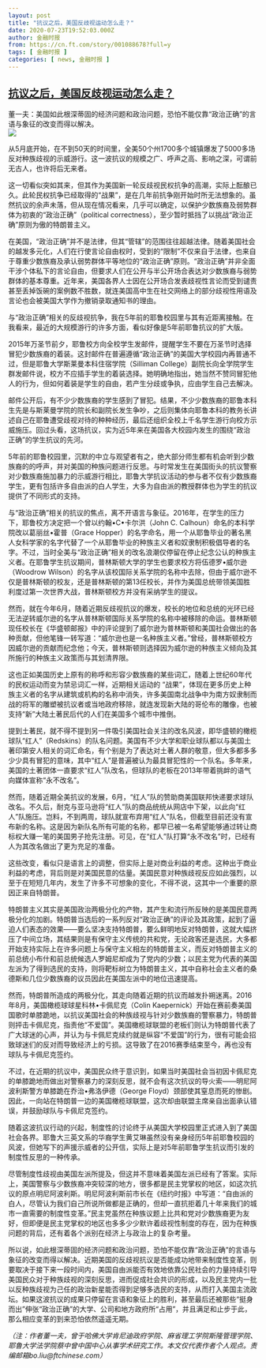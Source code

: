 ```yaml
---
layout: post
title: "抗议之后，美国反歧视运动怎么走？"
date: 2020-07-23T19:52:03.000Z
author: 金融时报
from: https://cn.ft.com/story/001088678?full=y
tags: [ 金融时报 ]
categories: [ news, 金融时报 ]
---
```

<!--1595533923000-->
[抗议之后，美国反歧视运动怎么走？](https://cn.ft.com/story/001088678?full=y)
------

<div>
<div></div><div class="story-lead">董一夫：美国如此根深蒂固的经济问题和政治问题，恐怕不能仅靠“政治正确”的言语与象征的改变而得以解决。</div><div class=" story-image image"><img src="https://thumbor.ftacademy.cn/unsafe/1340x754/https://thumbor.ftacademy.cn/unsafe/picture/9/000097879_piclink.jpg"></div><div class="story-body"><div id="story-body-container"><p>从5月底开始，在不到50天的时间里，全美50个州1700多个城镇爆发了5000多场反对种族歧视的示威游行。这一波抗议的规模之广、呼声之高、影响之深，可谓前无古人，也许将后无来者。</p><p>这一切看似突如其来，但其作为美国新一轮反歧视民权抗争的高潮，实际上酝酿已久。此轮民权抗争已经取得的“战果”，是在几年前抗争刚开始时所无法想象的。虽然抗议的余声未落，但从现在情况看来，几乎可以确定，以保护少数族裔及弱势群体为初衷的“政治正确”（political correctness），至少暂时抵挡了以挑战“政治正确”原则为傲的特朗普主义。</p><p>在美国，“政治正确”并不是法律，但其“管辖”的范围往往超越法律。随着美国社会的越发多元化，人们在行使言论自由权时，受到的“限制”不仅来自于法律，也来自于尊重少数族裔及承认弱势群体平等地位的“政治正确”原则。“政治正确”并非全面干涉个体私下的言论自由，但要求人们在公开与半公开场合表达对少数族裔与弱势群体的基本尊重。近年来，美国各界人士因在公开场合发表歧视性言论而受到谴责甚至丢掉饭碗的案例数不胜数，就连美国高中生在社交网络上的部分歧视性用语及言论也会被美国大学作为撤销录取通知书的理由。</p><p>与“政治正确”相关的反歧视抗争，我在5年前的耶鲁校园里与其有近距离接触。在我看来，最近的大规模游行的许多方面，看似好像是5年前耶鲁抗议的扩大版。</p><div  data-o-ads-name="mpu-middle1" class="o-ads in-article-advert" data-o-ads-formats-default="false"  data-o-ads-formats-small="FtcMobileMpu"  data-o-ads-formats-medium="FtcMpu" data-o-ads-formats-large="FtcMpu" data-o-ads-formats-extra="FtcMpu" data-o-ads-targeting="cnpos=middle1;" data-cy='[{"devices":["PC","iPhoneWeb","AndroidWeb","iPhoneApp","AndroidApp"],"pattern":"MPU","position":"Middle1","container":"mpuInStory"}]'></div><p>2015年万圣节前夕，耶鲁校方向全校学生发邮件，提醒学生不要在万圣节时选择冒犯少数族裔的着装。这封邮件在普遍遵循“政治正确”的美国大学校园内再普通不过，但是耶鲁大学斯莱曼本科住宿学院（Silliman College）副院长向全学院学生群发邮件说，校方不应插手学生的着装选择。她明确地指出，她当然不赞同冒犯他人的行为，但如何着装是学生的自由，若产生分歧或争执，应由学生自己去解决。</p><p>邮件公开后，有不少少数族裔的学生感到了冒犯。结果，不少少数族裔的耶鲁本科生先是与斯莱曼学院的院长和副院长发生争吵，之后则集体向耶鲁本科的教务长讲述自己在耶鲁遭受歧视对待的种种经历，最后还组织全校上千名学生游行向校方示威施压。回过头看，这场抗议，实为近5年来在美国各大校园内发生的围绕“政治正确”的学生抗议的先河。</p><p>5年前的耶鲁校园里，沉默的中立与观望者有之，绝大部分师生都有机会听到少数族裔的的呼声，并对美国的种族问题进行反思。与时常发生在美国街头的抗议警察对少数族裔施加暴力的示威游行相比，耶鲁大学抗议活动的参与者不仅有少数族裔学生，更有包括许多自由派的白人学生，大多为自由派的教授群体也为学生的抗议提供了不同形式的支持。</p><p>与“政治正确”相关的抗议的焦点，离不开语言与象征。2016年，在学生的压力下，耶鲁校方决定把一个曾以约翰•C•卡尔洪（John C. Calhoun）命名的本科学院改以葛丽丝•霍普（Grace Hopper）的名字命名，用一个从耶鲁毕业的著名黑人女科学家的名字代替了一个从耶鲁毕业的种族主义者和奴隶制积极倡导者的名字。不过，当时全美与“政治正确”相关的改名浪潮仅停留在停止纪念公认的种族主义者。在耶鲁学生抗议期间，普林斯顿大学的学生也要求校方将伍德罗•威尔逊（Woodrow Wilson）的名字从该校国际关系学院的名称中去除，但由于威尔逊不仅是普林斯顿的校友，还是普林斯顿的第13任校长，并作为美国总统带领美国胜利度过第一次世界大战，普林斯顿校方并没有采纳学生的提议。</p><p>然而，就在今年6月，随着近期反歧视抗议的爆发，校长的地位和总统的光环已经无法逆转威尔逊的名字从普林斯顿国际关系学院的名称中被移除的命运。普林斯顿现任校长在《华盛顿邮报》中的评论提到了威尔逊为普林斯顿和美国社会做出的各种贡献，但他笔锋一转写道：“威尔逊也是一名种族主义者。”曾经，普林斯顿校方因威尔逊的贡献而纪念他；今天，普林斯顿则选择因为威尔逊的种族主义倾向及其所施行的种族主义政策而与其划清界限。</p><p>这也正如美国历史上原有的称呼和形容少数族裔的某些词汇，随着上世纪60年代的民权运动而变为禁忌词汇一样，近期相关运动的 “战果”，体现在更多历史上种族主义者的名字从建筑或机构的名称中消失，许多美国南北战争中为南方奴隶制而战的将军的雕塑被抗议者或当地政府移除，就连发现新大陆的哥伦布的雕像，也被支持“新”大陆土著民后代的人们在美国多个城市中推倒。</p><div data-o-ads-name="mpu-middle2" class="o-ads in-article-advert" data-o-ads-formats-default="false"  data-o-ads-formats-small="FtcMobileMpu"  data-o-ads-formats-medium="false" data-o-ads-formats-large="false" data-o-ads-formats-extra="false" data-o-ads-targeting="cnpos=middle2;" data-cy='[{"devices":["iPhoneWeb","AndroidWeb","iPhoneApp","AndroidApp"],"pattern":"MPU","position":"Middle2","container":"mpuInStory"}]'></div><p>提到土著民，就不得不提到另一件吸引美国社会关注的改名风波，即华盛顿的橄榄球队“红人”（Redskins）的队名问题。美国有不少大学和职业球队都以与美国土著印第安人相关的词汇命名，有个别是为了表达对土著人群的敬意，但大多都多多少少具有冒犯的意味，其中“红人”是普遍被认为最具冒犯性的一个队名。多年来，美国的土著团体一直要求“红人”队改名，但球队的老板在2013年带着挑衅的语气向媒体宣称“永不改名”。</p><p>然而，随着近期全美抗议的发展，6月，“红人”队的赞助商美国联邦快递要求球队改名。不久后，耐克与亚马逊将“红人”队的商品统统从网店中下架，以此向“红人”队施压。岂料，不到两周，球队就宣布弃用“红人”队名，但截至目前还没有宣布新的名称。这是因为新队名所有可能的名称，都早已被一名希望能够通过转让商标权大赚一笔的美国男子抢先注册。可见，在“红人”队打算“永不改名”时，已经有人为其改名做出了更为充足的准备。</p><p>这些改变，看似只是语言上的调整，但实际上是对商业利益的考虑。这种出于商业利益的考虑，背后则是对美国民意的估量。美国民意对种族歧视反应如此强烈，以至于在短短几年内，发生了许多不可想象的变化，不得不说，这其中一个重要的原因正来自特朗普。</p><p>特朗普主义其实是美国政治两极分化的产物，其产生和流行所反映的是美国民意两极分化的加剧。特朗普当选后的一系列反对“政治正确”的评论及其政策，起到了逼迫人们表态的效果——要么坚决支持特朗普，要么鲜明地反对特朗普，这就大幅挤压了中间立场，其结果则是有保守主义传统的共和党，无论政客还是选民，大多都开始支持实际上在许多问题上与保守主义相左的特朗普主义，而反对特朗普主义的前总统小布什和前总统候选人罗姆尼却成为了党内的少数；以民主党为代表的美国左派为了得到选民的支持，则将靶标树立为特朗普主义，其中自称社会主义者的桑德斯和几位少数族裔的议员因此在美国左派中的地位迅速提高。</p><p>然而，特朗普所造成的两极分化，其走向随着近期的抗议而越发扑朔迷离。2016年8月，美国橄榄球球星科林•卡佩尼克（Colin Kaepernick）开始在赛前奏美国国歌时单膝跪地，以抗议美国社会的种族歧视与针对少数族裔的警察暴力，特朗普则抨击卡佩尼克，指责他“不爱国”。美国橄榄球联盟的老板们则认为特朗普代表了广大球迷的心声，并认为与卡佩尼克续约就是纵容“不爱国”的行为，很有可能会招致球迷们的反对而导致经济上的亏损。这导致了在2016赛季结束至今，再也没有球队与卡佩尼克签约。</p><div data-o-ads-name="mpu-middle3" class="o-ads in-article-advert" data-o-ads-formats-default="false"  data-o-ads-formats-small="FtcMobileMpu"  data-o-ads-formats-medium="false" data-o-ads-formats-large="false" data-o-ads-formats-extra="false" data-o-ads-targeting="cnpos=middle3;" data-cy='[{"devices":["iPhoneWeb","AndroidWeb","iPhoneApp","AndroidApp"],"pattern":"MPU","position":"Middle3","container":"mpuInStory"}]'></div><p>不过，在近期的抗议中，美国民众终于意识到，如果当时美国社会当初因卡佩尼克的单膝跪地而做出对警察暴力的深刻反思，就不会有这次抗议的导火索——明尼阿波利斯警方单膝跪在乔治•弗洛伊德（George Floyd）颈部使其窒息而死的惨剧。因此，一向站在特朗普一边的美国橄榄球联盟，这次却由联盟主席亲自出面承认错误，并鼓励球队与卡佩尼克签约。</p><p>随着这波抗议行动的兴起，制度性的讨论终于从美国大学校园里正式进入到了美国社会各界。耶鲁大三英文系的华裔学生黄艾琳虽然没有亲身经历5年前耶鲁校园的风波，但她写下的声援示威者的公开信，实际上是对5年前耶鲁学生抗议而引发的制度性反思的一种传承。</p><p>尽管制度性歧视由美国左派所提及，但这并不意味着美国左派已经有了答案。实际上，美国警察与少数族裔冲突较深的地方，很多都是民主党掌权的地区，如这次抗议的原点明尼阿波利斯。明尼阿波利斯前市长在《纽约时报》中写道：“自由派的白人，尽管认为我们自己所说所做都是正确的，但却一直抗拒着几十年来我们的城市一直需要的制度性变革。”民主党虽然在种族议题上比共和党对少数族裔更为友好，但即便是民主党掌权的地区也多多少少默许着歧视性制度的存在，因为在种族问题的背后，还有着各个派别在经济上与政治上的复杂考量。</p><p>所以说，如此根深蒂固的经济问题和政治问题，恐怕不能仅靠“政治正确”的言语与象征的改变而得以解决。近期美国的反歧视抗议是否能成功地带来制度性变革，则要取决于接下来一段时间内，美国自由派能否有效地依靠公民社会的力量持续引导美国民众对于种族歧视的深刻反思，进而促成社会共识的形成，以及民主党内一批以反种族歧视为己任的政治新星能否得到足够多选民的支持，从而打入美国主流政坛。如果这波抗议的成果只停留在言语和象征上的胜利，甚至最后还被那些“挺身而出”伸张“政治正确”的大学、公司和地方政府所“占用”，并且满足和止步于此，那么相应变革的到来恐怕依然遥遥无期。</p><p><i>（注：作者董一夫，曾于哈佛大学肯尼迪政府学院、麻省理工学院斯隆管理学院、耶鲁大学法学院蔡中曾中国中心从事学术研究工作。本文仅代表作者个人观点。责编邮箱bo.liu@ftchinese.com）</i></p></div><div class="clearfloat"></div></div>
</div>
